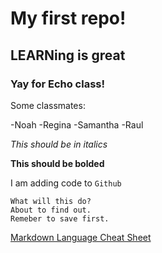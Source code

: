 # My first repo!

## LEARNing is great

### Yay for Echo class!

Some classmates:

-Noah
-Regina
-Samantha
-Raul

*This should be in italics*

**This should be bolded**

I am adding code to `Github`

```
What will this do?
About to find out.
Remeber to save first.
```

[Markdown Language Cheat Sheet](https://www.markdownguide.org/cheat-sheet/)
